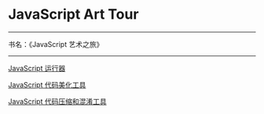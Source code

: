 # JavaScript Art Tour

---

书名：《JavaScript 艺术之旅》





---

[JavaScript 运行器](runner)

[JavaScript 代码美化工具](beautify)

[JavaScript 代码压缩和混淆工具](uglify)



